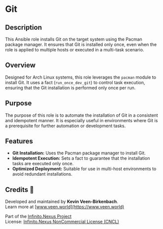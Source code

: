 # Git

## Description

This Ansible role installs Git on the target system using the Pacman package manager. It ensures that Git is installed only once, even when the role is applied to multiple hosts or executed in a multi-task scenario.

## Overview

Designed for Arch Linux systems, this role leverages the `pacman` module to install Git. It uses a fact (`run_once_dev_git`) to control task execution, ensuring that the Git installation is performed only once per run.

## Purpose

The purpose of this role is to automate the installation of Git in a consistent and idempotent manner. It is especially useful in environments where Git is a prerequisite for further automation or development tasks.

## Features

- **Git Installation:** Uses the Pacman package manager to install Git.
- **Idempotent Execution:** Sets a fact to guarantee that the installation tasks are executed only once.
- **Optimized Deployment:** Suitable for use in multi-host environments to avoid redundant installations.

## Credits 📝

Developed and maintained by **Kevin Veen-Birkenbach**.  
Learn more at [www.veen.world](https://www.veen.world)

Part of the [Infinito.Nexus Project](https://github.com/kevinveenbirkenbach/infinito-nexus)  
License: [Infinito.Nexus NonCommercial License (CNCL)](https://s.veen.world/cncl)
